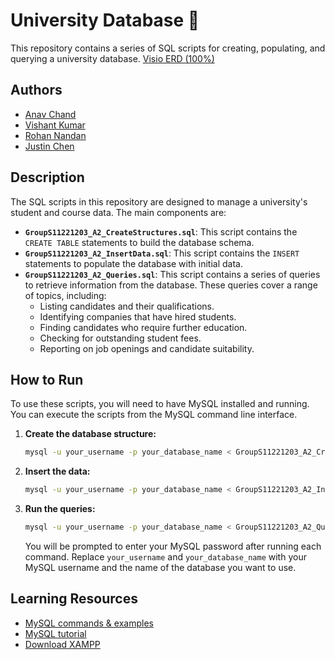# University Database 💾

This repository contains a series of SQL scripts for creating, populating, and querying a university database. [Visio ERD (100%)](/.github/docs/GroupS11221203_A2_ERD.vsdx)

## Authors

- [Anav Chand](https://github.com/anav5704)
- [Vishant Kumar](https://github.com/v-i-s-h-a-n-t)
- [Rohan Nandan](https://github.com/SRVSRR)
- [Justin Chen](https://github.com/PermanentBrainDamage)

## Description

The SQL scripts in this repository are designed to manage a university's student and course data. The main components are:

- **`GroupS11221203_A2_CreateStructures.sql`**: This script contains the `CREATE TABLE` statements to build the database schema.
- **`GroupS11221203_A2_InsertData.sql`**: This script contains the `INSERT` statements to populate the database with initial data.
- **`GroupS11221203_A2_Queries.sql`**: This script contains a series of queries to retrieve information from the database. These queries cover a range of topics, including:
    - Listing candidates and their qualifications.
    - Identifying companies that have hired students.
    - Finding candidates who require further education.
    - Checking for outstanding student fees.
    - Reporting on job openings and candidate suitability.

## How to Run

To use these scripts, you will need to have MySQL installed and running. You can execute the scripts from the MySQL command line interface.

1.  **Create the database structure:**
    ```bash
    mysql -u your_username -p your_database_name < GroupS11221203_A2_CreateStructures.sql
    ```

2.  **Insert the data:**
    ```bash
    mysql -u your_username -p your_database_name < GroupS11221203_A2_InsertData.sql
    ```

3.  **Run the queries:**
    ```bash
    mysql -u your_username -p your_database_name < GroupS11221203_A2_Queries.sql
    ```

    You will be prompted to enter your MySQL password after running each command. Replace `your_username` and `your_database_name` with your MySQL username and the name of the database you want to use.

## Learning Resources

- [MySQL commands & examples](https://www.bytebase.com/reference/mysql/how-to/top-mysql-commands-with-examples)
- [MySQL tutorial](https://www.w3schools.com/MySQL/default.asp)
- [Download XAMPP](https://www.apachefriends.org/download.html)

